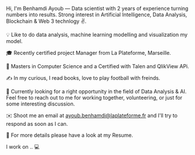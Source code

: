 Hi, I'm Benhamdi Ayoub — Data scientist with 2 years of experience turning numbers into results. Strong interest in Artificial Intelligence, Data Analysis, Blockchain & Web 3 technlogy ✌.

💡 Like to do data analysis, machine learning modelling and visualization my model.

🎓 Recently certified project Manager from La Plateforme, Marseille.

🌱 Masters in Computer Science and a Certified with Talen and QlikView APi.

✍️ In my curious, I read books, love to play football with freinds.

💬 Currently looking for a right opportunity in the field of Data Analysis & AI. Feel free to reach out to me for working together, volunteering, or just for some interesting discussion.

✉️ Shoot me an email at ayoub.benhamdi@laplateforme.fr and I'll try to respond as soon as I can.

📄 For more details please have a look at my Resume.


I work on .. 💻

